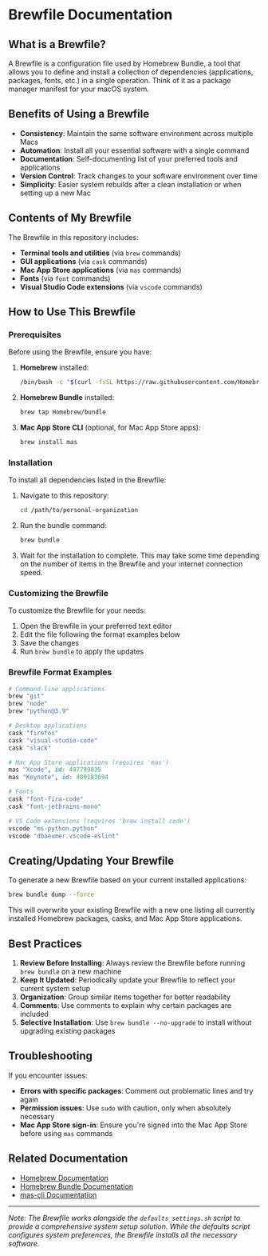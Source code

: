 # Brewfile Documentation

## What is a Brewfile?

A Brewfile is a configuration file used by Homebrew Bundle, a tool that allows you to define and install a collection of dependencies (applications, packages, fonts, etc.) in a single operation. Think of it as a package manager manifest for your macOS system.

## Benefits of Using a Brewfile

- **Consistency**: Maintain the same software environment across multiple Macs
- **Automation**: Install all your essential software with a single command
- **Documentation**: Self-documenting list of your preferred tools and applications
- **Version Control**: Track changes to your software environment over time
- **Simplicity**: Easier system rebuilds after a clean installation or when setting up a new Mac

## Contents of My Brewfile

The Brewfile in this repository includes:

- **Terminal tools and utilities** (via `brew` commands)
- **GUI applications** (via `cask` commands)
- **Mac App Store applications** (via `mas` commands)
- **Fonts** (via `font` commands)
- **Visual Studio Code extensions** (via `vscode` commands)

## How to Use This Brewfile

### Prerequisites

Before using the Brewfile, ensure you have:

1. **Homebrew** installed:
   ```bash
   /bin/bash -c "$(curl -fsSL https://raw.githubusercontent.com/Homebrew/install/HEAD/install.sh)"
   ```

2. **Homebrew Bundle** installed:
   ```bash
   brew tap Homebrew/bundle
   ```

3. **Mac App Store CLI** (optional, for Mac App Store apps):
   ```bash
   brew install mas
   ```

### Installation

To install all dependencies listed in the Brewfile:

1. Navigate to this repository:
   ```bash
   cd /path/to/personal-organization
   ```

2. Run the bundle command:
   ```bash
   brew bundle
   ```

3. Wait for the installation to complete. This may take some time depending on the number of items in the Brewfile and your internet connection speed.

### Customizing the Brewfile

To customize the Brewfile for your needs:

1. Open the Brewfile in your preferred text editor
2. Edit the file following the format examples below
3. Save the changes
4. Run `brew bundle` to apply the updates

### Brewfile Format Examples

```ruby
# Command-line applications
brew "git"
brew "node"
brew "python@3.9"

# Desktop applications
cask "firefox"
cask "visual-studio-code"
cask "slack"

# Mac App Store applications (requires 'mas')
mas "Xcode", id: 497799835
mas "Keynote", id: 409183694

# Fonts
cask "font-fira-code"
cask "font-jetbrains-mono"

# VS Code extensions (requires 'brew install code')
vscode "ms-python.python"
vscode "dbaeumer.vscode-eslint"
```

## Creating/Updating Your Brewfile

To generate a new Brewfile based on your current installed applications:

```bash
brew bundle dump --force
```

This will overwrite your existing Brewfile with a new one listing all currently installed Homebrew packages, casks, and Mac App Store applications.

## Best Practices

1. **Review Before Installing**: Always review the Brewfile before running `brew bundle` on a new machine
2. **Keep It Updated**: Periodically update your Brewfile to reflect your current system setup
3. **Organization**: Group similar items together for better readability
4. **Comments**: Use comments to explain why certain packages are included
5. **Selective Installation**: Use `brew bundle --no-upgrade` to install without upgrading existing packages

## Troubleshooting

If you encounter issues:

- **Errors with specific packages**: Comment out problematic lines and try again
- **Permission issues**: Use `sudo` with caution, only when absolutely necessary
- **Mac App Store sign-in**: Ensure you're signed into the Mac App Store before using `mas` commands

## Related Documentation

- [Homebrew Documentation](https://docs.brew.sh/)
- [Homebrew Bundle Documentation](https://github.com/Homebrew/homebrew-bundle)
- [mas-cli Documentation](https://github.com/mas-cli/mas)

---

*Note: The Brewfile works alongside the `defaults_settings.sh` script to provide a comprehensive system setup solution. While the defaults script configures system preferences, the Brewfile installs all the necessary software.*